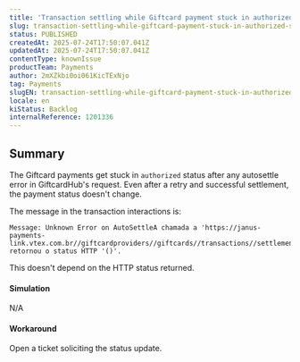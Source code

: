 ```yaml
---
title: 'Transaction settling while Giftcard payment stuck in authorized status after autosettle error'
slug: transaction-settling-while-giftcard-payment-stuck-in-authorized-status-after-autosettle-error
status: PUBLISHED
createdAt: 2025-07-24T17:50:07.041Z
updatedAt: 2025-07-24T17:50:07.041Z
contentType: knownIssue
productTeam: Payments
author: 2mXZkbi0oi061KicTExNjo
tag: Payments
slugEN: transaction-settling-while-giftcard-payment-stuck-in-authorized-status-after-autosettle-error
locale: en
kiStatus: Backlog
internalReference: 1201336
---
```


## Summary


The Giftcard payments get stuck in `authorized` status after any autosettle error in GiftcardHub's request.
Even after a retry and successful settlement, the payment status doesn't change.

The message in the transaction interactions is:


    Message: Unknown Error on AutoSettleA chamada a 'https://janus-payments-link.vtex.com.br//giftcardproviders//giftcards//transactions//settlements' retornou o status HTTP '()'.


This doesn't depend on the HTTP status returned.


#### Simulation


N/A


#### Workaround


Open a ticket soliciting the status update.



